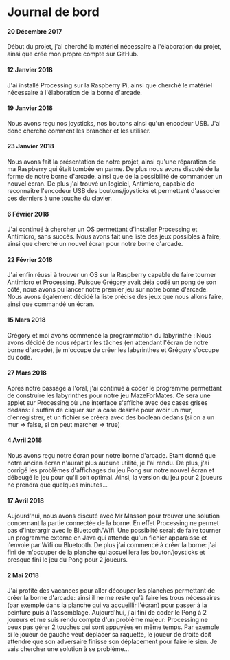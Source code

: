 # Journal de bord
#### 20 Décembre 2017
Début du projet, j'ai cherché la matériel nécessaire à l'élaboration du projet, ainsi que crée mon propre compte sur GitHub.
#### 12 Janvier 2018
J'ai installé Processing sur la Raspberry Pi, ainsi que cherché le matériel nécessaire à l'élaboration de la borne d'arcade.
#### 19 Janvier 2018
Nous avons reçu nos joysticks, nos boutons ainsi qu'un encodeur USB. J'ai donc cherché comment les brancher et les utiliser.
#### 23 Janvier 2018
Nous avons fait la présentation de notre projet, ainsi qu'une réparation de ma Raspberry qui était tombée en panne. De plus nous avons discuté de la forme de notre borne d'arcade, ainsi que de la possibilité de commander un nouvel écran.
De plus j'ai trouvé un logiciel, Antimicro, capable de reconnaitre l'encodeur USB des boutons/joysticks et permettant d'associer ces derniers à une touche du clavier.
#### 6 Février 2018
J'ai continué à chercher un OS permettant d'installer Processing et Antimicro, sans succès. Nous avons fait une liste des jeux possibles à faire, ainsi que cherché un nouvel écran pour notre borne d'arcade.
#### 22 Février 2018
J'ai enfin réussi à trouver un OS sur la Raspberry capable de faire tourner Antimicro et Processing. Puisque Grégory avait déja codé un pong de son côté, nous avons pu lancer notre premier jeu sur notre borne d'arcade.
Nous avons également décidé la liste précise des jeux que nous allons faire, ainsi que commandé un écran.
#### 15 Mars 2018
Grégory et moi avons commencé la programmation du labyrinthe : 
Nous avons décidé de nous répartir les tâches (en attendant l'écran de notre borne d'arcade), je m'occupe de créer les labyrinthes et Grégory s'occupe du code.
#### 27 Mars 2018
Après notre passage à l'oral, j'ai continué à coder le programme permettant de construire les labyrinthes pour notre jeu MazeForMates. Ce sera une applet sur Processing où une interface s'affiche avec des cases grises dedans: il suffira de cliquer sur la case désirée pour avoir un mur, d'enregistrer, et un fichier se créera avec des boolean dedans (si on a un mur => false, si on peut marcher => true)
#### 4 Avril 2018
Nous avons reçu notre écran pour notre borne d'arcade. Etant donné que notre ancien écran n'aurait plus aucune utilité, je l'ai rendu. De plus, j'ai corrigé les problèmes d'affichages du jeu Pong sur notre nouvel écran et débeugé le jeu pour qu'il soit optimal. Ainsi, la version du jeu pour 2 joueurs ne prendra que quelques minutes...
#### 17 Avril 2018
Aujourd'hui, nous avons discuté avec Mr Masson pour trouver une solution concernant la partie connectée de la borne. En effet Processing ne permet pas d'interargir avec le Bluetooth/Wifi. Une possiblité serait de faire tourner un programme externe en Java qui attende qu'un fichier apparaisse et l'envoie par Wifi ou Bluetooth.
De plus j'ai commencé à créer la borne: j'ai fini de m'occuper de la planche qui accueillera les bouton/joysticks et presque fini le jeu du Pong pour 2 joueurs.
#### 2 Mai 2018
J'ai profité des vacances pour aller découper les planches permettant de créer la borne d'arcade: ainsi il ne me reste qu'à faire les trous nécessaires (par exemple dans la planche qui va accueillir l'écran) pour passer à la peinture puis à l'assemblage.
Aujourd'hui, j'ai fini de coder le Pong à 2 joueurs et me suis rendu compte d'un problème majeur: Processing ne peux pas gérer 2 touches qui sont appuyées en même temps. Par exemple si le joueur de gauche veut déplacer sa raquette, le joueur de droite doit attendre que son adversaire finisse son déplacement pour faire le sien. Je vais chercher une solution à se problème...
